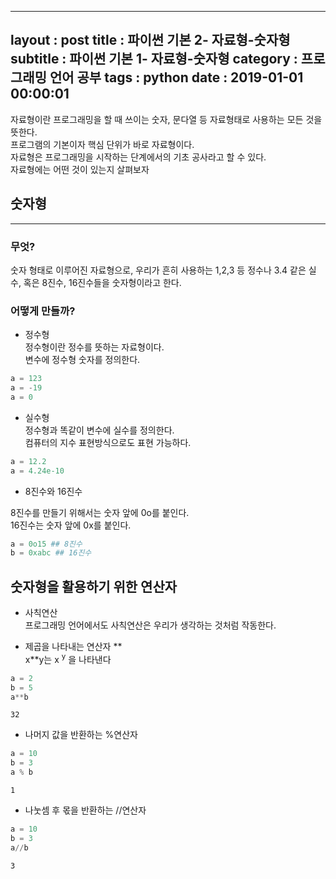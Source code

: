
---
layout : post
title : 파이썬 기본 2- 자료형-숫자형
subtitle : 파이썬 기본 1- 자료형-숫자형
category : 프로그래밍 언어 공부
tags : python
date : 2019-01-01 00:00:01
---

자료형이란 프로그래밍을 할 때 쓰이는 숫자, 문다열 등 자료형태로 사용하는 모든 것을 뜻한다.  
프로그램의 기본이자 핵심 단위가 바로 자료형이다.  
자료형은 프로그래밍을 시작하는 단계에서의 기초 공사라고 할 수 있다.  
자료형에는 어떤 것이 있는지 살펴보자  

## 숫자형
___

### 무엇?
숫자 형태로 이루어진 자료형으로, 우리가 흔히 사용하는 1,2,3 등 정수나 3.4 같은 실수, 혹은 8진수, 16진수들을 숫자형이라고 한다.

### 어떻게 만들까?

- 정수형  
정수형이란 정수를 뜻하는 자료형이다.    
변수에 정수형 숫자를 정의한다.



```python
a = 123
a = -19
a = 0
```

- 실수형  
정수형과 똑같이 변수에 실수를 정의한다.  
컴퓨터의 지수 표현방식으로도 표현 가능하다.


```python
a = 12.2
a = 4.24e-10
```

- 8진수와 16진수

8진수를 만들기 위해서는 숫자 앞에 0o를 붙인다.  
16진수는 숫자 앞에 0x를 붙인다.


```python
a = 0o15 ## 8진수
b = 0xabc ## 16진수
```

## 숫자형을 활용하기 위한 연산자

- 사칙연산  
프로그래밍 언어에서도 사칙연산은 우리가 생각하는 것처럼 작동한다.  

- 제곱을 나타내는 연산자 **  
x**y는 x <sup>y</sup> 을 나타낸다


```python
a = 2
b = 5
a**b
```




    32



- 나머지 값을 반환하는 %연산자


```python
a = 10
b = 3
a % b
```




    1



- 나눗셈 후 몫을 반환하는 //연산자



```python
a = 10
b = 3
a//b
```




    3



